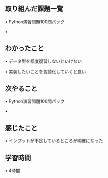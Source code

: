 ## 取り組んだ課題一覧
• Python演習問題100問パック

• 

## わかったこと
• データ型を都度復習しないといけない


• 実装したいことを言語化していくと良い

## 次やること
•  Python演習問題100問パック

• 

## 感じたこと
• インプットが不足しているところが明確になった

## 学習時間
• 4時間